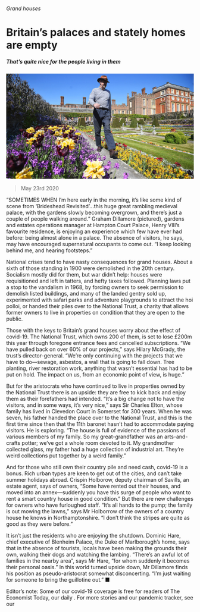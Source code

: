 ###### Grand houses

# Britain’s palaces and stately homes are empty 

##### That’s quite nice for the people living in them 

![image](images/20200523_BRP003_0.jpg) 

> May 23rd 2020 

“SOMETIMES WHEN I’m here early in the morning, it’s like some kind of scene from ‘Brideshead Revisited’...this huge great rambling medieval palace, with the gardens slowly becoming overgrown, and there’s just a couple of people walking around.” Graham Dillamore (pictured), gardens and estates operations manager at Hampton Court Palace, Henry VIII’s favourite residence, is enjoying an experience which few have ever had before: being almost alone in a palace. The absence of visitors, he says, may have encouraged supernatural occupants to come out. “I keep looking behind me, and hearing footsteps.”

National crises tend to have nasty consequences for grand houses. About a sixth of those standing in 1900 were demolished in the 20th century. Socialism mostly did for them, but war didn’t help: houses were requisitioned and left in tatters, and hefty taxes followed. Planning laws put a stop to the vandalism in 1968, by forcing owners to seek permission to demolish listed buildings, and many of the landed gentry sold up, experimented with safari parks and adventure playgrounds to attract the hoi polloi, or handed their piles over to the National Trust, a charity that allows former owners to live in properties on condition that they are open to the public.


Those with the keys to Britain’s grand houses worry about the effect of covid-19. The National Trust, which owns 200 of them, is set to lose £200m this year through foregone entrance fees and cancelled subscriptions. “We have pulled back on over 60% of our projects,” says Hilary McGrady, the trust’s director-general. “We’re only continuing with the projects that we have to do—sewage, asbestos, a wall that is going to fall down. Tree planting, river restoration work, anything that wasn’t essential has had to be put on hold. The impact on us, from an economic point of view, is huge.”

But for the aristocrats who have continued to live in properties owned by the National Trust there is an upside: they are free to kick back and enjoy them as their forefathers had intended. “It’s a big change not to have the visitors, and in some ways, it’s very nice,” says Sir Charles Elton, whose family has lived in Clevedon Court in Somerset for 300 years. When he was seven, his father handed the place over to the National Trust, and this is the first time since then that the 11th baronet hasn’t had to accommodate paying visitors. He is exploring. “The house is full of evidence of the passions of various members of my family. So my great-grandfather was an arts-and-crafts potter; we’ve got a whole room devoted to it. My grandmother collected glass, my father had a huge collection of industrial art. They’re weird collections put together by a weird family.”

And for those who still own their country pile and need cash, covid-19 is a bonus. Rich urban types are keen to get out of the cities, and can’t take summer holidays abroad. Crispin Holborow, deputy chairman of Savills, an estate agent, says of owners, “Some have rented out their houses, and moved into an annex—suddenly you have this surge of people who want to rent a smart country house in good condition.” But there are new challenges for owners who have furloughed staff. “It’s all hands to the pump; the family is out mowing the lawns,” says Mr Holborrow of the owners of a country house he knows in Northamptonshire. “I don’t think the stripes are quite as good as they were before.”

It isn’t just the residents who are enjoying the shutdown. Dominic Hare, chief executive of Blenheim Palace, the Duke of Marlborough’s home, says that in the absence of tourists, locals have been making the grounds their own, walking their dogs and watching the lambing. “There’s an awful lot of families in the nearby area”, says Mr Hare, “for whom suddenly it becomes their personal oasis.” In this world turned upside down, Mr Dillamore finds his position as pseudo-aristocrat somewhat disconcerting. “I’m just waiting for someone to bring the guillotine out.” ■

Editor’s note: Some of our covid-19 coverage is free for readers of The Economist Today, our daily . For more stories and our pandemic tracker, see our 

